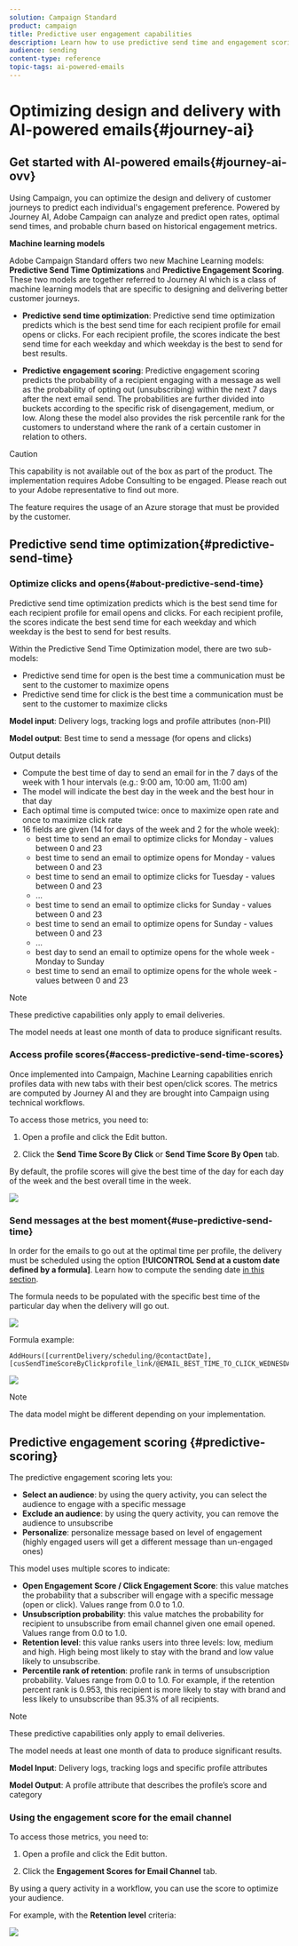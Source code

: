 ```yaml
---
solution: Campaign Standard
product: campaign
title: Predictive user engagement capabilities
description: Learn how to use predictive send time and engagement scoring.
audience: sending
content-type: reference
topic-tags: ai-powered-emails
---
```


# Optimizing design and delivery with AI-powered emails{#journey-ai}

## Get started with AI-powered emails{#journey-ai-ovv}

Using Campaign, you can optimize the design and delivery of customer journeys to predict each individual's engagement preference. Powered by Journey AI, Adobe Campaign can analyze and predict open rates, optimal send times, and probable churn based on historical engagement metrics.

**Machine learning models**

Adobe Campaign Standard offers two new Machine Learning models: **Predictive Send Time Optimizations** and **Predictive Engagement Scoring**. These two models are together referred to Journey AI which is a class of machine learning models that are specific to designing and delivering better customer journeys.

* **Predictive send time optimization**: Predictive send time optimization predicts which is the best send time for each recipient profile for email opens or clicks. For each recipient profile, the scores indicate the best send time for each weekday and which weekday is the best to send for best results. 

* **Predictive engagement scoring**: Predictive engagement scoring predicts the probability of a recipient engaging with a message as well as the probability of opting out (unsubscribing) within the next 7 days after the next email send. The probabilities are further divided into buckets according to the specific risk of disengagement, medium, or low. Along these the model also provides the risk percentile rank for the customers to understand where the rank of a certain customer in relation to others. 

>[!CAUTION]
>This capability is not available out of the box as part of the product. The implementation requires Adobe Consulting to be engaged. Please reach out to your Adobe representative to find out more.
>
>The feature requires the usage of an Azure storage that must be provided by the customer.

## Predictive send time optimization{#predictive-send-time}

### Optimize clicks and opens{#about-predictive-send-time}

Predictive send time optimization predicts which is the best send time for each recipient profile for email opens and clicks. For each recipient profile, the scores indicate the best send time for each weekday and which weekday is the best to send for best results. 

Within the Predictive Send Time Optimization model, there are two sub-models:
* Predictive send time for open is the best time a communication must be sent to the customer to maximize opens
* Predictive send time for click is the best time a communication must be sent to the customer to maximize clicks

**Model input**: Delivery logs, tracking logs and profile attributes (non-PII)

**Model output**: Best time to send a message (for opens and clicks)


Output details

* Compute the best time of day to send an email for in the 7 days of the week with 1 hour intervals (e.g.: 9:00 am, 10:00 am, 11:00 am)
* The model will indicate the best day in the week and the best hour in that day
* Each optimal time is computed twice: once to maximize open rate and once to maximize click rate
* 16 fields are given (14 for days of the week and 2 for the whole week):
    * best time to send an email to optimize clicks for Monday - values between 0 and 23
    * best time to send an email to optimize opens for Monday - values between 0 and 23
    * best time to send an email to optimize clicks for Tuesday - values between 0 and 23
    * ...
    * best time to send an email to optimize clicks for Sunday - values between 0 and 23
    * best time to send an email to optimize opens for Sunday - values between 0 and 23
    * ...
    * best day to send an email to optimize opens for the whole week - Monday to Sunday
    * best time to send an email to optimize opens for the whole week - values between 0 and 23

>[!NOTE]
>
>These predictive capabilities only apply to email deliveries.
>
>The model needs at least one month of data to produce significant results.


### Access profile scores{#access-predictive-send-time-scores}

Once implemented into Campaign, Machine Learning capabilities enrich profiles data with new tabs with their best open/click scores. The metrics are computed by Journey AI and they are brought into Campaign using technical workflows.

To access those metrics, you need to:  

1. Open a profile and click the Edit button.

1. Click the **Send Time Score By Click** or **Send Time Score By Open** tab.

By default, the profile scores will give the best time of the day for each day of the week and the best overall time in the week.

  ![](assets/do-not-localize/SendTimeScore.png)

### Send messages at the best moment{#use-predictive-send-time}

In order for the emails to go out at the optimal time per profile, the delivery must be scheduled using the option **[!UICONTROL Send at a custom date defined by a formula]**. 
Learn how to compute the sending date [in this section](../../sending/using/computing-the-sending-date.md).

The formula needs to be populated with the specific best time of the particular day when the delivery will go out.

  ![](assets/do-not-localize/ComputeSendingDate.png)

Formula example:  

```
AddHours([currentDelivery/scheduling/@contactDate], 
[cusSendTimeScoreByClickprofile_link/@EMAIL_BEST_TIME_TO_CLICK_WEDNESDAY])
```

  ![](assets/do-not-localize/SendingDateFormula.png)

>[!NOTE]
>
>The data model might be different depending on your implementation.
> 


## Predictive engagement scoring {#predictive-scoring}

The predictive engagement scoring lets you:

* **Select an audience**: by using the query activity, you can select the audience to engage with a specific message
* **Exclude an audience**: by using the query activity, you can remove the audience to unsubscribe
* **Personalize**: personalize message based on level of engagement (highly engaged users will get a different message than un-engaged ones)

This model uses multiple scores to indicate:

* **Open Engagement Score / Click Engagement Score**: this value matches the probability that a subscriber will engage with a specific message (open or click). Values range from 0.0 to 1.0.
* **Unsubscription probability**: this value matches the probability for recipient to unsubscribe from email channel given one email opened. Values range from 0.0 to 1.0.
* **Retention level**:  this value ranks users into three levels: low, medium and high. High being most likely to stay with the brand and low value likely to unsubscribe.
* **Percentile rank of retention**: profile rank in terms of unsubscription probability. Values range from 0.0 to 1.0. For example, if the retention percent rank is 0.953, this recipient is more likely to stay with brand and less likely to unsubscribe than 95.3% of all recipients.

>[!NOTE]
>
>These predictive capabilities only apply to email deliveries.
>
>The model needs at least one month of data to produce significant results.


**Model Input**: Delivery logs, tracking logs and specific profile attributes

**Model Output**: A profile attribute that describes the profile’s score and category


### Using the engagement score for the email channel

To access those metrics, you need to:  

1. Open a profile and click the Edit button.

1. Click the **Engagement Scores for Email Channel** tab.

By using a query activity in a workflow, you can use the score to optimize your audience.

For example, with the **Retention level** criteria:

![](assets/do-not-localize/predictive_score_query.png)






















 
